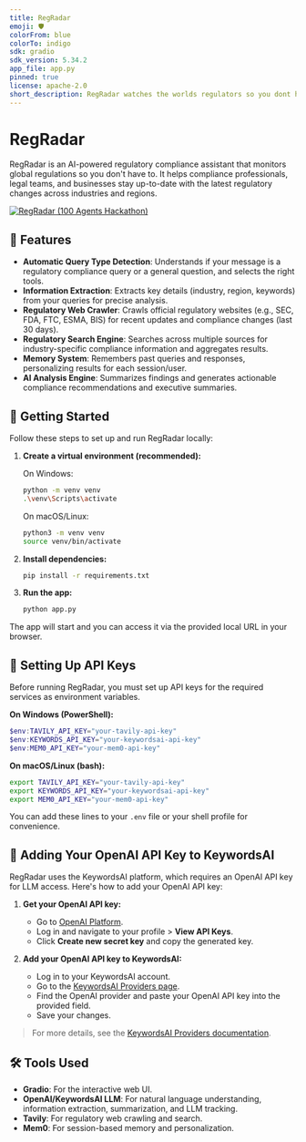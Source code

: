```yaml
---
title: RegRadar
emoji: 🛡️
colorFrom: blue
colorTo: indigo
sdk: gradio
sdk_version: 5.34.2
app_file: app.py
pinned: true
license: apache-2.0
short_description: RegRadar watches the worlds regulators so you dont have to.
---
```


# RegRadar

RegRadar is an AI-powered regulatory compliance assistant that monitors global regulations so you don't have to. It helps compliance professionals, legal teams, and businesses stay up-to-date with the latest regulatory changes across industries and regions.

[![RegRadar (100 Agents Hackathon)](./images/image.png)](https://www.youtube.com/watch?v=v0lZMx_Yt2I)

## 🚀 Features
- **Automatic Query Type Detection**: Understands if your message is a regulatory compliance query or a general question, and selects the right tools.
- **Information Extraction**: Extracts key details (industry, region, keywords) from your queries for precise analysis.
- **Regulatory Web Crawler**: Crawls official regulatory websites (e.g., SEC, FDA, FTC, ESMA, BIS) for recent updates and compliance changes (last 30 days).
- **Regulatory Search Engine**: Searches across multiple sources for industry-specific compliance information and aggregates results.
- **Memory System**: Remembers past queries and responses, personalizing results for each session/user.
- **AI Analysis Engine**: Summarizes findings and generates actionable compliance recommendations and executive summaries.

## 🏁 Getting Started

Follow these steps to set up and run RegRadar locally:

1. **Create a virtual environment (recommended):**
   
   On Windows:
   ```bash
   python -m venv venv
   .\venv\Scripts\activate
   ```
   On macOS/Linux:
   ```bash
   python3 -m venv venv
   source venv/bin/activate
   ```

2. **Install dependencies:**
   ```bash
   pip install -r requirements.txt
   ```

3. **Run the app:**
   ```bash
   python app.py
   ```

The app will start and you can access it via the provided local URL in your browser.

## 🔑 Setting Up API Keys

Before running RegRadar, you must set up API keys for the required services as environment variables.

**On Windows (PowerShell):**
```powershell
$env:TAVILY_API_KEY="your-tavily-api-key"
$env:KEYWORDS_API_KEY="your-keywordsai-api-key"
$env:MEM0_API_KEY="your-mem0-api-key"
```

**On macOS/Linux (bash):**
```bash
export TAVILY_API_KEY="your-tavily-api-key"
export KEYWORDS_API_KEY="your-keywordsai-api-key"
export MEM0_API_KEY="your-mem0-api-key"
```

You can add these lines to your `.env` file or your shell profile for convenience.

## 🤖 Adding Your OpenAI API Key to KeywordsAI

RegRadar uses the KeywordsAI platform, which requires an OpenAI API key for LLM access. Here's how to add your OpenAI API key:

1. **Get your OpenAI API key:**
   - Go to [OpenAI Platform](https://platform.openai.com/).
   - Log in and navigate to your profile > **View API Keys**.
   - Click **Create new secret key** and copy the generated key.

2. **Add your OpenAI API key to KeywordsAI:**
   - Log in to your KeywordsAI account.
   - Go to the [KeywordsAI Providers page](https://platform.keywordsai.co/platform/api/providers).
   - Find the OpenAI provider and paste your OpenAI API key into the provided field.
   - Save your changes.

> For more details, see the [KeywordsAI Providers documentation](https://platform.keywordsai.co/platform/api/providers).

## 🛠️ Tools Used
- **Gradio**: For the interactive web UI.
- **OpenAI/KeywordsAI LLM**: For natural language understanding, information extraction, summarization, and LLM tracking.
- **Tavily**: For regulatory web crawling and search.
- **Mem0**: For session-based memory and personalization.




